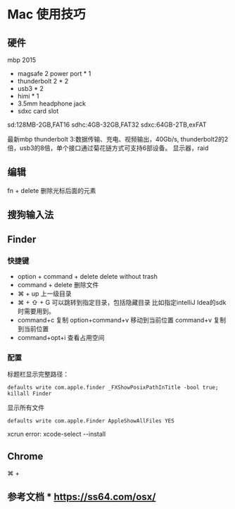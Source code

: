 # Mac 使用技巧

## 硬件
mbp 2015
* magsafe 2 power port * 1
* thunderbolt 2 * 2
* usb3 * 2
* himi * 1
* 3.5mm headphone jack
* sdxc card slot

sd:128MB-2GB,FAT16
sdhc:4GB-32GB,FAT32
sdxc:64GB-2TB,exFAT


最新mbp
thunderbolt 3:数据传输、充电、视频输出，40Gb/s, thunderbolt2的2倍，usb3的8倍，单个接口通过菊花链方式可支持6部设备。
显示器，raid


## 编辑
fn + delete 删除光标后面的元素

## 搜狗输入法

## Finder

### 快捷键
* option + command + delete delete without trash
* command + delete 删除文件
* ⌘ + up 上一级目录
* ⌘ + ⇧ + G 可以跳转到指定目录，包括隐藏目录 比如指定intelliJ Idea的sdk时需要用到。
* command+c 复制 option+command+v 移动到当前位置 command+v 复制到当前位置
* command+opt+i 查看占用空间

### 配置
标题栏显示完整路径：
```
defaults write com.apple.finder _FXShowPosixPathInTitle -bool true; killall Finder
```

显示所有文件
```
defaults write com.apple.Finder AppleShowAllFiles YES
```



xcrun error: xcode-select --install

## Chrome
⌘ +




## 参考文档 * https://ss64.com/osx/
